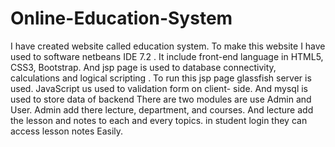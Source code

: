 # Online-Education-System
 I have  created website called education system. To make this website I have used to software netbeans IDE 7.2 . It include front-end language in HTML5, CSS3, Bootstrap. And jsp page is used to database connectivity, calculations and logical scripting . To run this jsp page glassfish server is used. 
 JavaScript us used to validation form on client- side. And mysql is used to store data of backend 
 There are two modules are use Admin and User. Admin add there lecture, department, and courses. And lecture add the lesson and notes to each and every topics. in student login they can access lesson notes Easily.

